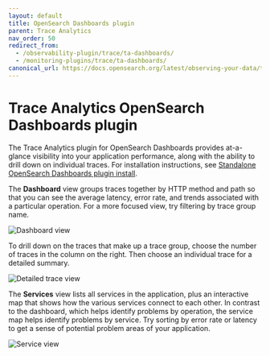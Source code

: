 ```yaml
---
layout: default
title: OpenSearch Dashboards plugin
parent: Trace Analytics
nav_order: 50
redirect_from:
  - /observability-plugin/trace/ta-dashboards/
  - /monitoring-plugins/trace/ta-dashboards/
canonical_url: https://docs.opensearch.org/latest/observing-your-data/trace/ta-dashboards/
---
```


# Trace Analytics OpenSearch Dashboards plugin

The Trace Analytics plugin for OpenSearch Dashboards provides at-a-glance visibility into your application performance, along with the ability to drill down on individual traces. For installation instructions, see [Standalone OpenSearch Dashboards plugin install]({{site.url}}{{site.baseurl}}/install-and-configure/install-dashboards/plugins/).

The **Dashboard** view groups traces together by HTTP method and path so that you can see the average latency, error rate, and trends associated with a particular operation. For a more focused view, try filtering by trace group name.

![Dashboard view]({{site.url}}{{site.baseurl}}/images/ta-dashboard.png)

To drill down on the traces that make up a trace group, choose the number of traces in the column on the right. Then choose an individual trace for a detailed summary.

![Detailed trace view]({{site.url}}{{site.baseurl}}/images/ta-trace.png)

The **Services** view lists all services in the application, plus an interactive map that shows how the various services connect to each other. In contrast to the dashboard, which helps identify problems by operation, the service map helps identify problems by service. Try sorting by error rate or latency to get a sense of potential problem areas of your application.

![Service view]({{site.url}}{{site.baseurl}}/images/ta-services.png)

